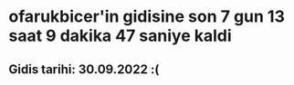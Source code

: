 # ofarukbicer'in gidisine son 7 gun 13 saat 9 dakika 47 saniye kaldi

## Gidis tarihi: 30.09.2022 :(